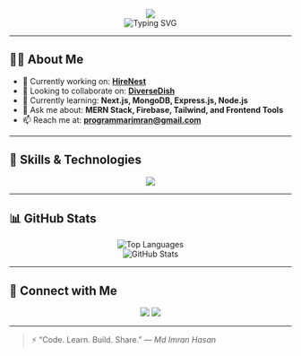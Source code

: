 <!-- 🌟 Profile Banner -->
<div align="center">
  <img src="https://capsule-render.vercel.app/api?type=waving&color=0:E1EAFC,100:F6D5F7&height=200&section=header&text=MD%20IMRAN%20HASAN&fontSize=40&fontColor=fff&animation=fadeIn&fontAlignY=38&desc=React%20%26%20MERN%20Stack%20Dev%20%7C%20JavaScript%20Enthusiast&descAlignY=51&descAlign=62"/>
</div>

<!-- 🧠 Typing Animation -->
<div align="center">
  <img src="https://readme-typing-svg.herokuapp.com?font=Fira+Code&weight=600&size=26&duration=3000&pause=1000&color=2196F3&center=true&vCenter=true&multiline=true&width=700&height=100&lines=👋+Hi+there!+I'm+Imran;💻+MERN+Stack+Developer;🌐+Javascript+Lover;🌍+From+Bangladesh+🇧🇩" alt="Typing SVG" />
</div>

---

## 🧑‍💻 About Me

- 🔭 Currently working on: [**HireNest**](https://hire-nest-by-imran.web.app/)
- 👯 Looking to collaborate on: [**DiverseDish**](https://diverse-dish-by-imran.web.app/)
- 🌱 Currently learning: **Next.js, MongoDB, Express.js, Node.js**
- 💬 Ask me about: **MERN Stack, Firebase, Tailwind, and Frontend Tools**
- 📫 Reach me at: **programmarimran@gmail.com**

---

## 🚀 Skills & Technologies

<p align="center">
  <img src="https://skillicons.dev/icons?i=html,css,tailwind,bootstrap,js,react,nextjs,express,nodejs,mongodb,firebase,github,vscode" />
</p>

---

## 📊 GitHub Stats

<p align="center">
  <img src="https://github-readme-stats.vercel.app/api/top-langs/?username=programmarimran&layout=compact&theme=default" alt="Top Languages" />
  <br/>
  <img src="https://github-readme-stats.vercel.app/api?username=programmarimran&show_icons=true&locale=en&theme=default" alt="GitHub Stats" />
</p>

---

## 🤝 Connect with Me

<p align="center">
  <a href="mailto:programmarimran@gmail.com"><img src="https://img.shields.io/badge/Gmail-D14836?style=for-the-badge&logo=gmail&logoColor=white"/></a>
  <a href="https://www.linkedin.com/in/mdimranhasan-dev"><img src="https://img.shields.io/badge/LinkedIn-0A66C2?style=for-the-badge&logo=linkedin&logoColor=white"/></a>
</p>

---

> ⚡ “Code. Learn. Build. Share.” — *Md Imran Hasan*
